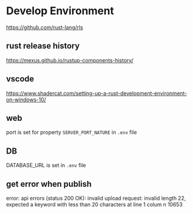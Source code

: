 # Develop Environment

https://github.com/rust-lang/rls

## rust release history
https://mexus.github.io/rustup-components-history/

## vscode

https://www.shadercat.com/setting-up-a-rust-development-environment-on-windows-10/

## web 

port is set for property `SERVER_PORT_NATURE` in `.env` file

## DB

DATABASE_URL is set in `.env` file 

## get error when publish  
error: api errors (status 200 OK): invalid upload request: invalid length 22, expected a keyword with less than 20 characters at line 1 colum
n 10653
